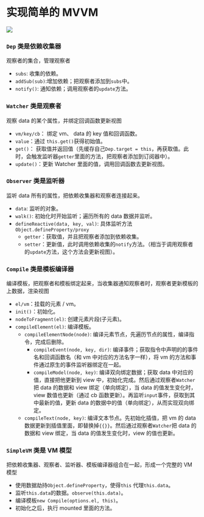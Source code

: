 # 实现简单的 MVVM

![](http://src.haledeng.com/simple-mvvm.png)

### `Dep` 类是依赖收集器

观察者的集合，管理观察者

- `subs`: 收集的依赖。
- `addSub(sub)`:增加依赖；把观察者添加到`subs`中。
- `notify()`: 通知依赖；调用观察者的`update`方法。

### `Watcher` 类是观察者

观察 data 的某个属性，并绑定回调函数更新视图

- `vm/key/cb`： 绑定 vm、 data 的 key 值和回调函数。
- `value`：通过 `this.get()`获得初始值。
- `get()`： 获取值并返回值（先缓存自己`Dep.target = this`，再获取值。此时，会触发监听器`getter`里面的方法，把观察者添加到订阅器中）。
- `update()`：更新 Watcher 里面的值，调用回调函数去更新视图。

### `Observer` 类是监听器

监听 data 所有的属性，把依赖收集器和观察者连接起来。

- `data`: 监听的对象。
- `walk()`: 初始化时开始监听；遍历所有的 data 数据并监听。
- `defineReactive(data, key, val)`: 具体监听方法 `Object.defineProperty/proxy`
  - `getter`：获取值，并且把观察者添加到依赖收集。
  - `setter`：更新值，此时调用依赖收集的`notify`方法。（相当于调用观察者的`update`方法，这个方法会更新视图）。

### `Compile` 类是模板编译器

编译模板，把观察者和模板绑定起来，当收集器通知观察者时，观察者更新模板的上数据，渲染视图

- `el/vm`：挂载的元素 / vm。
- `init()`：初始化。
- `nodeToFragment(el)`: 创建元素片段(子元素)。
- `compileElement(el)`: 编译模板。
  - `compileElementNode(node)`: 编译元素节点，先遍历节点的属性，编译指令，完成后删除。
    - `compileEvent(node, key, dir)`: 编译事件；获取指令中声明的的事件名和回调函数名（和 vm 中对应的方法名字一样），将 vm 的方法和事件通过原生的事件监听器绑定在一起。
    - `compileModel(node, key)`: 编译双向绑定数据；获取 data 中对应的值，直接把他更新到 view 中，初始化完成。然后通过观察者`Watcher`把 data 的数据和 view 绑定（单向绑定），当 data 的值发生变化时，view 数值也更新（通过 cb 函数更新）。再监听`input`事件，获取到其中最新的值，更新 data 的数据中的值（单向绑定），从而实现双向绑定。
  - `compileText(node, key)`: 编译文本节点。先初始化插值，把 vm 的 data 数据更新到插值里面，即替换掉`{{}}`。然后通过观察者`Watcher`把 data 的数据和 view 绑定，当 data 的值发生变化时，view 的值也更新。

### `SimpleVM` 类是 VM 模型

把依赖收集器、观察者、监听器、模板编译器组合在一起，形成一个完整的 VM 模型

- 使用数据劫持`Object.defineProperty`，使得`this` 代理`this.data`。
- 监听`this.data`的数据。`observe(this.data)`。
- 编译模板`new Compile(options.el, this)`。
- 初始化之后，执行 mounted 里面的方法。
